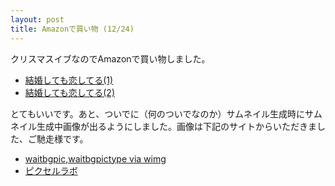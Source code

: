 ```yaml
---
layout: post
title: Amazonで買い物 (12/24)
---
```


クリスマスイブなのでAmazonで買い物しました。

- [結婚しても恋してる(1)](https://www.amazon.co.jp/1/dp/4040681371/ref=tmm_other_meta_binding_swatch_0?_encoding=UTF8&qid=&sr=)
- [結婚しても恋してる(2)](https://www.amazon.co.jp/gp/product/B01M996540/ref=series_rw_dp_sw)

とてもいいです。あと、ついでに（何のついでなのか）サムネイル生成時にサムネイル生成中画像が出るようにしました。画像は下記のサイトからいただきました、ご馳走様です。

- [waitbgpic,waitbgpictype via wimg](http://wimg.ca/manual#options_bgi)
- [ピクセルラボ](http://www.pixelimage.jp/blog/2012/04/loading_icon.html)

